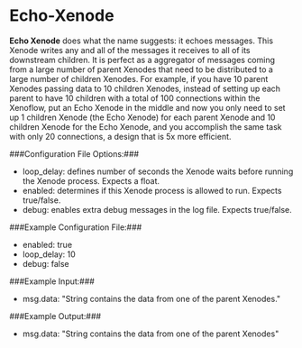 Echo-Xenode
===========

**Echo Xenode** does what the name suggests: it echoes messages. This Xenode writes any and all of the messages it receives to all of its downstream children. It is perfect as a aggregator of messages coming from a large number of parent Xenodes that need to be distributed to a large number of children Xenodes. For example, if you have 10 parent Xenodes passing data to 10 children Xenodes, instead of setting up each parent to have 10 children with a total of 100 connections within the Xenoflow, put an Echo Xenode in the middle and now you only need to set up 1 children Xenode (the Echo Xenode) for each parent Xenode and 10 children Xenode for the Echo Xenode, and you accomplish the same task with only 20 connections, a design that is 5x more efficient.

###Configuration File Options:###
* loop_delay: defines number of seconds the Xenode waits before running the Xenode process. Expects a float. 
* enabled: determines if this Xenode process is allowed to run. Expects true/false.
* debug: enables extra debug messages in the log file. Expects true/false.

###Example Configuration File:###
* enabled: true
* loop_delay: 10
* debug: false

###Example Input:###
* msg.data: "String contains the data from one of the parent Xenodes."

###Example Output:###
* msg.data: "String contains the data from one of the parent Xenodes"
